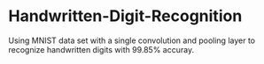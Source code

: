 # Handwritten-Digit-Recognition

Using MNIST data set with a single convolution and pooling layer to recognize handwritten digits with 99.85% accuray. 
